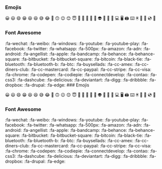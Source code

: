 ### Emojis

:grinning: :smiley: :smile: :grin: :laughing: :satisfied: :sweat_smile:
:joy: :slightly_smiling_face: :upside_down_face: :wink: :blush:
:innocent:  :shit: :clown_face: :japanese_ogre:
:japanese_goblin: :ghost: :alien: :space_invader:
:battery: :electric_plug: :computer: :desktop_computer: :printer: :keyboard: :trackball: :minidisc: :floppy_disk: :cd: :dvd:


### Font Awesome 

:fa-wechat: :fa-weibo: :fa-windows: :fa-youtube: :fa-youtube-play:
:fa-facebook: :fa-twitter: :fa-whatsapp: :fa-500px: :fa-amazon: :fa-adn: :fa-android: :fa-angellist:
:fa-apple: :fa-bandcamp: :fa-behance: :fa-behance-square:
:fa-bitbucket: :fa-bitbucket-square: :fa-bitcoin: :fa-black-tie:
:fa-bluetooth: :fa-bluetooth-b: :fa-btc: :fa-buysellads:
:fa-cc-amex: :fa-cc-diners-club: :fa-cc-mastercard:
:fa-cc-paypal: :fa-cc-stripe: :fa-cc-visa: :fa-chrome:
:fa-codepen: :fa-codiepie: :fa-connectdevelop: :fa-contao:
:fa-css3: :fa-dashcube: :fa-delicious: :fa-deviantart:
:fa-digg: :fa-dribbble: :fa-dropbox: :fa-drupal: :fa-edge: ### Emojis

:grinning: :smiley: :smile: :grin: :laughing: :satisfied: :sweat_smile:
:joy: :slightly_smiling_face: :upside_down_face: :wink: :blush:
:innocent:  :shit: :clown_face: :japanese_ogre:
:japanese_goblin: :ghost: :alien: :space_invader:
:battery: :electric_plug: :computer: :desktop_computer: :printer: :keyboard: :trackball: :minidisc: :floppy_disk: :cd: :dvd:


### Font Awesome 

:fa-wechat: :fa-weibo: :fa-windows: :fa-youtube: :fa-youtube-play:
:fa-facebook: :fa-twitter: :fa-whatsapp: :fa-500px: :fa-amazon: :fa-adn: :fa-android: :fa-angellist:
:fa-apple: :fa-bandcamp: :fa-behance: :fa-behance-square:
:fa-bitbucket: :fa-bitbucket-square: :fa-bitcoin: :fa-black-tie:
:fa-bluetooth: :fa-bluetooth-b: :fa-btc: :fa-buysellads:
:fa-cc-amex: :fa-cc-diners-club: :fa-cc-mastercard:
:fa-cc-paypal: :fa-cc-stripe: :fa-cc-visa: :fa-chrome:
:fa-codepen: :fa-codiepie: :fa-connectdevelop: :fa-contao:
:fa-css3: :fa-dashcube: :fa-delicious: :fa-deviantart:
:fa-digg: :fa-dribbble: :fa-dropbox: :fa-drupal: :fa-edge: 